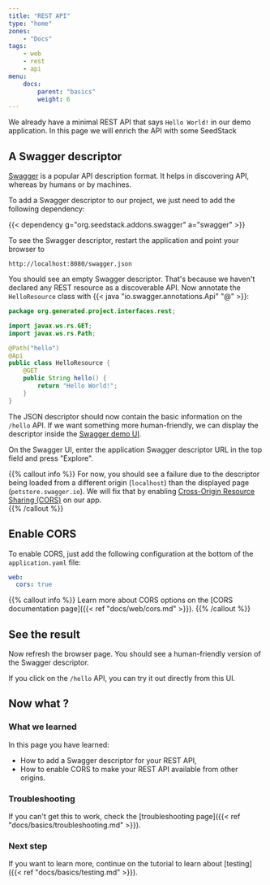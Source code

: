 ```yaml
---
title: "REST API"
type: "home"
zones:
    - "Docs"
tags:
    - web
    - rest
    - api
menu:
    docs:
        parent: "basics"
        weight: 6
---
```


We already have a minimal REST API that says `Hello World!` in our demo application. In this page we will enrich the
API with some SeedStack 
 
## A Swagger descriptor

[Swagger](https://swagger.io/) is a popular API description format. It helps in discovering API, whereas by humans or
by machines.

To add a Swagger descriptor to our project, we just need to add the following dependency:

{{< dependency g="org.seedstack.addons.swagger" a="swagger" >}}    
 
To see the Swagger descriptor, restart the application and point your browser to

```plain
http://localhost:8080/swagger.json
``` 

You should see an empty Swagger descriptor. That's because we haven't declared any REST resource as a discoverable API.
Now annotate the `HelloResource` class with {{< java "io.swagger.annotations.Api" "@" >}}:

```java
package org.generated.project.interfaces.rest;

import javax.ws.rs.GET;
import javax.ws.rs.Path;

@Path("hello")
@Api
public class HelloResource {
    @GET
    public String hello() {
        return "Hello World!";
    }
}
```

The JSON descriptor should now contain the basic information on the `/hello` API. If we want something more human-friendly,
we can display the descriptor inside the [Swagger demo UI](http://petstore.swagger.io/). 

On the Swagger UI, enter the application Swagger descriptor URL in the top field and press "Explore".

{{% callout info %}}
For now, you should see a failure due to the descriptor being loaded from a different origin (`localhost`) than the
displayed page (`petstore.swagger.io`). We will fix that by enabling [Cross-Origin Resource Sharing (CORS)](https://en.wikipedia.org/wiki/Cross-origin_resource_sharing)
on our app.  
{{% /callout %}}

## Enable CORS

To enable CORS, just add the following configuration at the bottom of the `application.yaml` file:

```yaml
web:
  cors: true
```

{{% callout info %}}
Learn more about CORS options on the [CORS documentation page]({{< ref "docs/web/cors.md" >}}). 
{{% /callout %}}

## See the result

Now refresh the browser page. You should see a human-friendly version of the Swagger descriptor.

If you click on the `/hello` API, you can try it out directly from this UI.
 
## Now what ?

### What we learned

In this page you have learned:

* How to add a Swagger descriptor for your REST API,
* How to enable CORS to make your REST API available from other origins. 

### Troubleshooting

If you can't get this to work, check the [troubleshooting page]({{< ref "docs/basics/troubleshooting.md" >}}).

### Next step

If you want to learn more, continue on the tutorial to learn about [testing]({{< ref "docs/basics/testing.md" >}}).

